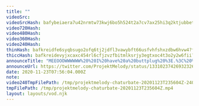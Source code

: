 ```yaml
---
title: ""
videoSrc: 
videoSrcHash: bafybeiaera7u42nrmtw73kwj6bo5h524t2a7cv7ax25hi3q2ktjubbetrm?filename=projektmelody-chaturbate-2020-11-23.mp4
video720Hash: 
video480Hash: 
video360Hash: 
video240Hash: 
thinHash: bafkreidfe6syqbsugo2ofq6tj2jdfl3vawybft66usfvhfshxzdbw6hvw4?filename=20201123T235604Z_thin.jpg
thiccHash: bafkreidevyjxcaxc454rl6cfjzvzfbitmlksrjy3egtxoc4t3o2y2w6fii?filename=20201123T235604Z_thicc.jpg
announceTitle: "MEEOOOWWWWWW%20%20I%20have%20a%20buttplug%20%3E.%3C%20%20%20Lets%20hang%20out%3A"
announceUrl: https://twitter.com/ProjektMelody/status/1331023742693232646
date: 2020-11-23T07:56:04.000Z
note: 
video240TmpFilePath: /tmp/projektmelody-chaturbate-20201123T235604Z-240p.mp4
tmpFilePath: /tmp/projektmelody-chaturbate-20201123T235604Z.mp4
layout: layouts/vod.njk
---
```

